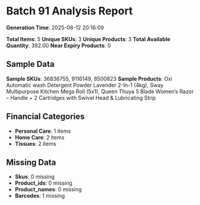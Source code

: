 # Batch 91 Analysis Report

**Generation Time**: 2025-08-12 20:16:09

**Total Items**: 5
**Unique SKUs**: 3
**Unique Products**: 3
**Total Available Quantity**: 392.00
**Near Expiry Products**: 0

## Sample Data
**Sample SKUs**: 36836755, 9116149, 8500823
**Sample Products**: Oxi Automatic wash Detergent Powder Lavender 2-In-1 (4kg), Sway Multipurpose Kitchen Mega Roll (5x1), Queen Thuya 5 Blade Women’s Razor – Handle + 2 Cartridges with Swivel Head & Lubricating Strip

## Financial Categories
- **Personal Care**: 1 items
- **Home Care**: 2 items
- **Tissues**: 2 items

## Missing Data
- **Skus**: 0 missing
- **Product_ids**: 0 missing
- **Product_names**: 0 missing
- **Barcodes**: 1 missing
